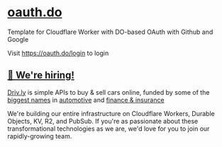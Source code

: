 # [oauth.do](https://oauth.do)
Template for Cloudflare Worker with DO-based OAuth with Github and Google


Visit <https://oauth.do/login> to login



## [🚀 We're hiring!](https://careers.do/apply)
[Driv.ly](https://driv.ly) is simple APIs to buy & sell cars online, funded by some of the [biggest names](https://twitter.com/TurnerNovak) in [automotive](https://fontinalis.com/team/#bill-ford) and [finance & insurance](https://www.detroit.vc)

We're building our entire infrastructure on Cloudflare Workers, Durable Objects, KV, R2, and PubSub.  If you're as passionate about these transformational technologies as we are, we'd love for you to join our rapidly-growing team.
